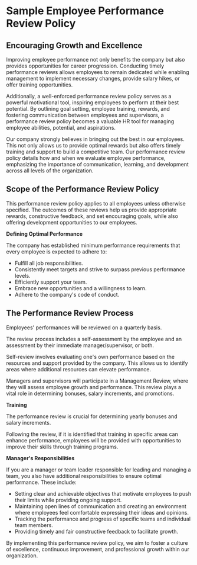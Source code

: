 # Sample Employee Performance Review Policy

## **Encouraging Growth and Excellence**

Improving employee performance not only benefits the company but also provides opportunities for career progression. Conducting timely performance reviews allows employees to remain dedicated while enabling management to implement necessary changes, provide salary hikes, or offer training opportunities.

Additionally, a well-enforced performance review policy serves as a powerful motivational tool, inspiring employees to perform at their best potential. By outlining goal setting, employee training, rewards, and fostering communication between employees and supervisors, a performance review policy becomes a valuable HR tool for managing employee abilities, potential, and aspirations.

Our company strongly believes in bringing out the best in our employees. This not only allows us to provide optimal rewards but also offers timely training and support to build a competitive team. Our performance review policy details how and when we evaluate employee performance, emphasizing the importance of communication, learning, and development across all levels of the organization.

## **Scope of the Performance Review Policy**

This performance review policy applies to all employees unless otherwise specified. The outcomes of these reviews help us provide appropriate rewards, constructive feedback, and set encouraging goals, while also offering development opportunities to our employees.

**Defining Optimal Performance**

The company has established minimum performance requirements that every employee is expected to adhere to:

- Fulfill all job responsibilities.
- Consistently meet targets and strive to surpass previous performance levels.
- Efficiently support your team.
- Embrace new opportunities and a willingness to learn.
- Adhere to the company's code of conduct.

## **The Performance Review Process**

Employees' performances will be reviewed on a quarterly basis.

The review process includes a self-assessment by the employee and an assessment by their immediate manager/supervisor, or both.

Self-review involves evaluating one's own performance based on the resources and support provided by the company. This allows us to identify areas where additional resources can elevate performance.

Managers and supervisors will participate in a Management Review, where they will assess employee growth and performance. This review plays a vital role in determining bonuses, salary increments, and promotions.

**Training**

The performance review is crucial for determining yearly bonuses and salary increments.

Following the review, if it is identified that training in specific areas can enhance performance, employees will be provided with opportunities to improve their skills through training programs.

**Manager's Responsibilities**

If you are a manager or team leader responsible for leading and managing a team, you also have additional responsibilities to ensure optimal performance. These include:

- Setting clear and achievable objectives that motivate employees to push their limits while providing ongoing support.
- Maintaining open lines of communication and creating an environment where employees feel comfortable expressing their ideas and opinions.
- Tracking the performance and progress of specific teams and individual team members.
- Providing timely and fair constructive feedback to facilitate growth.

By implementing this performance review policy, we aim to foster a culture of excellence, continuous improvement, and professional growth within our organization.